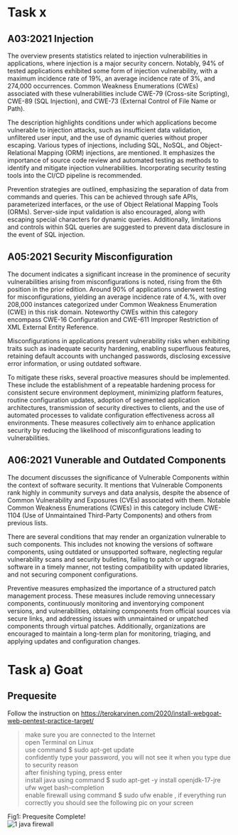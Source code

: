 # Task x

## A03:2021 Injection
The overview presents statistics related to injection vulnerabilities in applications, where injection is a major security concern. Notably, 94% of tested applications exhibited some form of injection vulnerability, with a maximum incidence rate of 19%, an average incidence rate of 3%, and 274,000 occurrences. Common Weakness Enumerations (CWEs) associated with these vulnerabilities include CWE-79 (Cross-site Scripting), CWE-89 (SQL Injection), and CWE-73 (External Control of File Name or Path).

The description highlights conditions under which applications become vulnerable to injection attacks, such as insufficient data validation, unfiltered user input, and the use of dynamic queries without proper escaping. Various types of injections, including SQL, NoSQL, and Object-Relational Mapping (ORM) injections, are mentioned. It emphasizes the importance of source code review and automated testing as methods to identify and mitigate injection vulnerabilities. Incorporating security testing tools into the CI/CD pipeline is recommended.

Prevention strategies are outlined, emphasizing the separation of data from commands and queries. This can be achieved through safe APIs, parameterized interfaces, or the use of Object Relational Mapping Tools (ORMs). Server-side input validation is also encouraged, along with escaping special characters for dynamic queries. Additionally, limitations and controls within SQL queries are suggested to prevent data disclosure in the event of SQL injection.

## A05:2021 Security Misconfiguration
The document indicates a significant increase in the prominence of security vulnerabilities arising from misconfigurations is noted, rising from the 6th position in the prior edition. Around 90% of applications underwent testing for misconfigurations, yielding an average incidence rate of 4.%, with over 208,000 instances categorized under Common Weakness Enumeration (CWE) in this risk domain. Noteworthy CWEs within this category encompass CWE-16 Configuration and CWE-611 Improper Restriction of XML External Entity Reference.

Misconfigurations in applications present vulnerability risks when exhibiting traits such as inadequate security hardening, enabling superfluous features, retaining default accounts with unchanged passwords, disclosing excessive error information, or using outdated software.

To mitigate these risks, several proactive measures should be implemented. These include the establishment of a repeatable hardening process for consistent secure environment deployment, minimizing platform features, routine configuration updates, adoption of segmented application architectures, transmission of security directives to clients, and the use of automated processes to validate configuration effectiveness across all environments. These measures collectively aim to enhance application security by reducing the likelihood of misconfigurations leading to vulnerabilities.

## A06:2021 Vunerable and Outdated Components
The document discusses the significance of Vulnerable Components within the context of software security. It mentions that Vulnerable Components rank highly in community surveys and data analysis, despite the absence of Common Vulnerability and Exposures (CVEs) associated with them. Notable Common Weakness Enumerations (CWEs) in this category include CWE-1104 (Use of Unmaintained Third-Party Components) and others from previous lists.

There are several conditions that may render an organization vulnerable to such components. This includes not knowing the versions of software components, using outdated or unsupported software, neglecting regular vulnerability scans and security bulletins, failing to patch or upgrade software in a timely manner, not testing compatibility with updated libraries, and not securing component configurations.

Preventive measures emphasized the importance of a structured patch management process. These measures include removing unnecessary components, continuously monitoring and inventorying component versions, and vulnerabilities, obtaining components from official sources via secure links, and addressing issues with unmaintained or unpatched components through virtual patches. Additionally, organizations are encouraged to maintain a long-term plan for monitoring, triaging, and applying updates and configuration changes.

# Task a) Goat

## Prequesite
Follow the instruction on https://terokarvinen.com/2020/install-webgoat-web-pentest-practice-target/ 
> make sure you are connected to the Internet </br>
> open Terminal on Linux </br>
> use command $ sudo apt-get update </br>
> confidently type your password, you will not see it when you type due to security reason </br>
> after finishing typing, press enter </br>
> install java using command $ sudo apt-get -y install openjdk-17-jre ufw wget bash-completion </br>
> enable firewall using command $ sudo ufw enable , if everything run correctly you should see the following pic on your screen </br>

Fig1: Prequesite Complete! </br>
![1 java firewall](https://github.com/DozyXYZ/InformationSecurityAutumn2023/assets/142783309/20f713bc-d394-46a4-b182-13f502075545)
